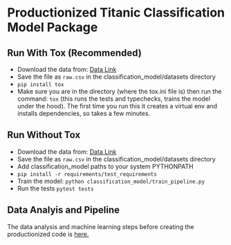 # Productionized Titanic Classification Model Package

## Run With Tox (Recommended)

- Download the data from: [Data Link](https://www.openml.org/data/get_csv/16826755/phpMYEkMl)
- Save the file as `raw.csv` in the classification_model/datasets directory
- `pip install tox`
- Make sure you are in the directory (where the tox.ini file is) then run the command: `tox` (this runs the tests and typechecks, trains the model under the hood). The first time you run this it creates a virtual env and installs
dependencies, so takes a few minutes.

## Run Without Tox

- Download the data from: [Data Link](https://www.openml.org/data/get_csv/16826755/phpMYEkMl)
- Save the file as `raw.csv` in the classification_model/datasets directory
- Add classification_model paths to your system PYTHONPATH
- `pip install -r requirements/test_requirements`
- Train the model: `python classification_model/train_pipeline.py`
- Run the tests `pytest tests`

## Data Analyis and Pipeline

The data analysis and machine learning steps before creating the productionized code is [here.](https://github.com/VrajMalvi/Titanic-pipeline/tree/main/_Data_analysis_and_pipeline_creation)
